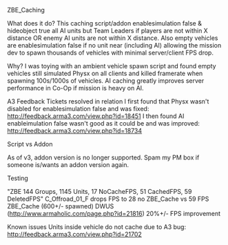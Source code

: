 ZBE_Caching

What does it do?
This caching script/addon enablesimulation false & hideobject true all AI units but Team Leaders if players are not within X distance OR enemy AI units are not within X distance. Also empty vehicles are enablesimulation false if no unit near (including AI) allowing the mission dev to spawn thousands of vehicles with minimal server/client FPS drop.

Why?
I was toying with an ambient vehicle spawn script and found empty vehicles still simulated Physx on all clients and killed framerate when spawning 100s/1000s of vehicles. AI caching greatly improves server performance in Co-Op if mission is heavy on AI.

A3 Feedback Tickets resolved in relation
I first found that Physx wasn't disabled for enablesimulation false and was fixed:
http://feedback.arma3.com/view.php?id=18451
I then found AI enableimulation false wasn't good as it could be and was improved:
http://feedback.arma3.com/view.php?id=18734

Script vs Addon

As of v3, addon version is no longer supported. Spam my PM box if someone is/wants an addon version again.

Testing

"ZBE 144 Groups, 1145 Units, 17 NoCacheFPS, 51 CachedFPS, 59 DeletedFPS"
C_Offroad_01_F drops FPS to 28 no ZBE_Cache vs 59 FPS ZBE_Cache (600+/- spawned)
DWUS (http://www.armaholic.com/page.php?id=21816) 20%+/- FPS improvement


Known issues
Units inside vehicle do not cache due to A3 bug: http://feedback.arma3.com/view.php?id=21702
